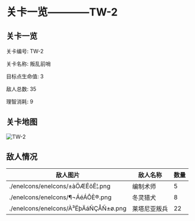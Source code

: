 # 关卡一览————TW-2


## 关卡一览

关卡编号: TW-2

关卡名称: 叛乱前哨

目标点生命值: 3

敌人总数: 35

理智消耗: 9


## 关卡地图
![TW-2](./oprMap/TW-2.png)

## 敌人情况

| 敌人图片 | 敌人名称 | 数量  |
|---------|-----|-----|
| ./eneIcons/eneIcons/±àÖÆÊõÊ¦.png| 编制术师  |   5  |
| ./eneIcons/eneIcons/¶¬ÁéÁÔÈ®.png| 冬灵猎犬  |   8  |
| ./eneIcons/eneIcons/À³ËþÄáÑÇÅÑ±ø.png| 莱塔尼亚叛兵  |   22  |
